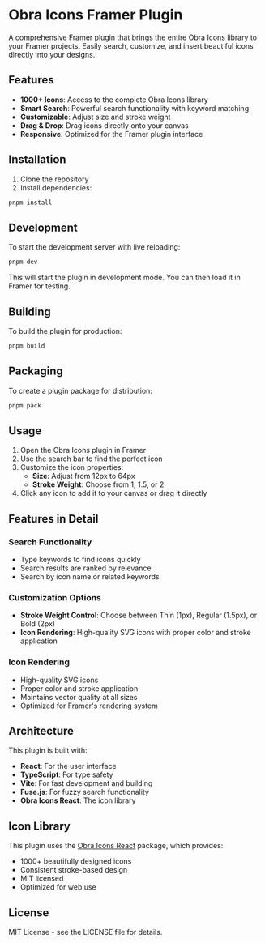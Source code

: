 # Obra Icons Framer Plugin

A comprehensive Framer plugin that brings the entire Obra Icons library to your Framer projects. Easily search, customize, and insert beautiful icons directly into your designs.

## Features

-   **1000+ Icons**: Access to the complete Obra Icons library
-   **Smart Search**: Powerful search functionality with keyword matching
-   **Customizable**: Adjust size and stroke weight
-   **Drag & Drop**: Drag icons directly onto your canvas
-   **Responsive**: Optimized for the Framer plugin interface

## Installation

1. Clone the repository
2. Install dependencies:

```bash
pnpm install
```

## Development

To start the development server with live reloading:

```bash
pnpm dev
```

This will start the plugin in development mode. You can then load it in Framer for testing.

## Building

To build the plugin for production:

```bash
pnpm build
```

## Packaging

To create a plugin package for distribution:

```bash
pnpm pack
```

## Usage

1. Open the Obra Icons plugin in Framer
2. Use the search bar to find the perfect icon
3. Customize the icon properties:
    - **Size**: Adjust from 12px to 64px
    - **Stroke Weight**: Choose from 1, 1.5, or 2
4. Click any icon to add it to your canvas or drag it directly

## Features in Detail

### Search Functionality

-   Type keywords to find icons quickly
-   Search results are ranked by relevance
-   Search by icon name or related keywords

### Customization Options

-   **Stroke Weight Control**: Choose between Thin (1px), Regular (1.5px), or Bold (2px)
-   **Icon Rendering**: High-quality SVG icons with proper color and stroke application

### Icon Rendering

-   High-quality SVG icons
-   Proper color and stroke application
-   Maintains vector quality at all sizes
-   Optimized for Framer's rendering system

## Architecture

This plugin is built with:

-   **React**: For the user interface
-   **TypeScript**: For type safety
-   **Vite**: For fast development and building
-   **Fuse.js**: For fuzzy search functionality
-   **Obra Icons React**: The icon library

## Icon Library

This plugin uses the [Obra Icons React](https://www.npmjs.com/package/obra-icons-react) package, which provides:

-   1000+ beautifully designed icons
-   Consistent stroke-based design
-   MIT licensed
-   Optimized for web use

## License

MIT License - see the LICENSE file for details.
